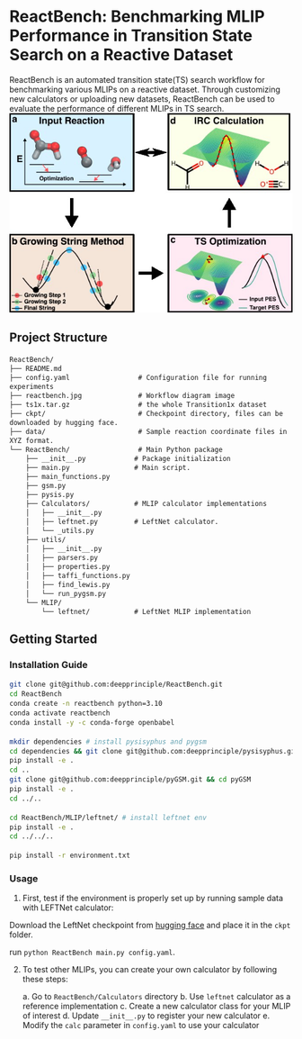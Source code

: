 # ReactBench: Benchmarking MLIP Performance in Transition State Search on a Reactive Dataset

ReactBench is an automated transition state(TS) search workflow for benchmarking various MLIPs on a reactive dataset.
Through customizing new calculators or uploading new datasets, ReactBench can be used to evaluate the performance of different MLIPs in TS search.
![ReactBench workflow](./reactbench.jpg)

## Project Structure

```
ReactBench/
├── README.md                    
├── config.yaml                 # Configuration file for running experiments
├── reactbench.jpg              # Workflow diagram image
├── ts1x.tar.gz                 # the whole Transition1x dataset
├── ckpt/                       # Checkpoint directory, files can be downloaded by hugging face.
├── data/                       # Sample reaction coordinate files in XYZ format.
└── ReactBench/                 # Main Python package
    ├── __init__.py            # Package initialization
    ├── main.py                # Main script.
    ├── main_functions.py      
    ├── gsm.py                 
    ├── pysis.py               
    ├── Calculators/           # MLIP calculator implementations
    │   ├── __init__.py        
    │   ├── leftnet.py         # LeftNet calculator.
    │   └── _utils.py          
    ├── utils/                  
    │   ├── __init__.py
    │   ├── parsers.py         
    │   ├── properties.py      
    │   ├── taffi_functions.py 
    │   ├── find_lewis.py      
    │   └── run_pygsm.py       
    └── MLIP/                   
        └── leftnet/           # LeftNet MLIP implementation
```

## Getting Started

### Installation Guide

```bash
git clone git@github.com:deepprinciple/ReactBench.git
cd ReactBench
conda create -n reactbench python=3.10
conda activate reactbench
conda install -y -c conda-forge openbabel

mkdir dependencies # install pysisyphus and pygsm
cd dependencies && git clone git@github.com:deepprinciple/pysisyphus.git && cd pysisyphus && git checkout reactbench 
pip install -e .
cd ..
git clone git@github.com:deepprinciple/pyGSM.git && cd pyGSM
pip install -e .
cd ../..

cd ReactBench/MLIP/leftnet/ # install leftnet env
pip install -e .
cd ../../..

pip install -r environment.txt
```



### Usage

1. First, test if the environment is properly set up by running sample data with LEFTNet calculator:

Download the LeftNet checkpoint from [hugging face](https://huggingface.co/yhong55/ReactBench/tree/main) and place it in the `ckpt` folder.

run `python ReactBench main.py config.yaml`. 


2. To test other MLIPs, you can create your own calculator by following these steps:

   a. Go to `ReactBench/Calculators` directory
   b. Use `leftnet` calculator as a reference implementation
   c. Create a new calculator class for your MLIP of interest
   d. Update `__init__.py` to register your new calculator
   e. Modify the `calc` parameter in `config.yaml` to use your calculator